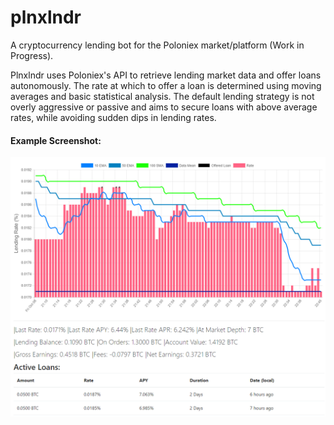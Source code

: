 # plnxlndr
A cryptocurrency lending bot for the Poloniex market/platform (Work in Progress).

Plnxlndr uses Poloniex's API to retrieve lending market data and offer loans autonomously. The rate at which to offer a loan is determined using moving averages and basic statistical analysis. The default lending strategy is not overly aggressive or passive and aims to secure loans with above average rates, while avoiding sudden dips in lending rates.

#### Example Screenshot:
![Example Usage](/Screenshot5.PNG?raw=true "Example Usage")


